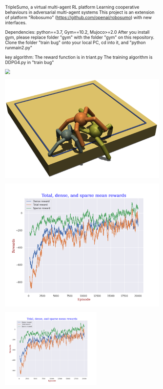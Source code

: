 TripleSumo, a virtual multi-agent RL platform
Learning cooperative behaviours in adversarial multi-agent systems
This project is an extension of platform "Robosumo" (https://github.com/openai/robosumo) with new interfaces. 

Dependencies: python==3.7, Gym==10.2, Mujoco>=2.0
After you install gym, please replace folder "gym" with the folder "gym" on this repository. 
Clone the folder "train bug" onto your local PC, cd into it, and "python runmain2.py"

key algorithm:
The reward function is in triant.py
The training algorithm is DDPG4.py in "train bug"

![](https://github.com/niart/triplesumo_TAROS/blob/main/25_35.gif)

![alt text](https://github.com/niart/triplesumo/blob/main/triple.png?raw=true)

![alt text](https://github.com/niart/triplesumo/blob/main/3rewards.png?raw=true)

<img
  src="https://github.com/niart/triplesumo/blob/main/3rewards.png"
  alt="Alt text"
  title="Optional title"
  style="display: inline-block; margin: 0 auto; max-width: 300px">
